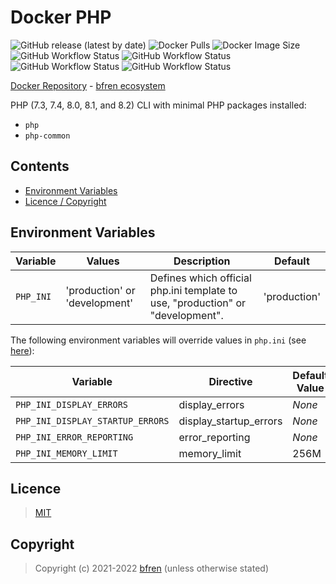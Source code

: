 # Docker PHP

![GitHub release (latest by date)](https://img.shields.io/github/v/release/bfren/docker-php) ![Docker Pulls](https://img.shields.io/endpoint?url=https%3A%2F%2Fbfren.dev%2Fdocker%2Fpulls%2Fphp) ![Docker Image Size](https://img.shields.io/endpoint?url=https%3A%2F%2Fbfren.dev%2Fdocker%2Fsize%2Fphp)<br/>
![GitHub Workflow Status](https://img.shields.io/github/workflow/status/bfren/docker-php/dev-7_4?label=PHP+7.4) ![GitHub Workflow Status](https://img.shields.io/github/workflow/status/bfren/docker-php/dev-8_0?label=PHP+8.0) ![GitHub Workflow Status](https://img.shields.io/github/workflow/status/bfren/docker-php/dev-8_1?label=PHP+8.1) ![GitHub Workflow Status](https://img.shields.io/github/workflow/status/bfren/docker-php/dev-8_2?label=PHP+8.2+(RC3))

[Docker Repository](https://hub.docker.com/r/bfren/php) - [bfren ecosystem](https://github.com/bfren/docker)

PHP (7.3, 7.4, 8.0, 8.1, and 8.2) CLI with minimal PHP packages installed:

* `php`
* `php-common`

## Contents

* [Environment Variables](#environment-variables)
* [Licence / Copyright](#licence)

## Environment Variables

| Variable  | Values                        | Description                                                                    | Default      |
| --------- | ----------------------------- | ------------------------------------------------------------------------------ | ------------ |
| `PHP_INI` | 'production' or 'development' | Defines which official php.ini template to use, "production" or "development". | 'production' |

The following environment variables will override values in `php.ini` (see [here](https://www.php.net/manual/en/ini.list.php)):

| Variable                         | Directive              | Default Value |
| -------------------------------- | ---------------------- | ------------- |
| `PHP_INI_DISPLAY_ERRORS`         | display_errors         | *None*        |
| `PHP_INI_DISPLAY_STARTUP_ERRORS` | display_startup_errors | *None*        |
| `PHP_INI_ERROR_REPORTING`        | error_reporting        | *None*        |
| `PHP_INI_MEMORY_LIMIT`           | memory_limit           | 256M          |

## Licence

> [MIT](https://mit.bfren.dev/2021)

## Copyright

> Copyright (c) 2021-2022 [bfren](https://bfren.dev) (unless otherwise stated)
